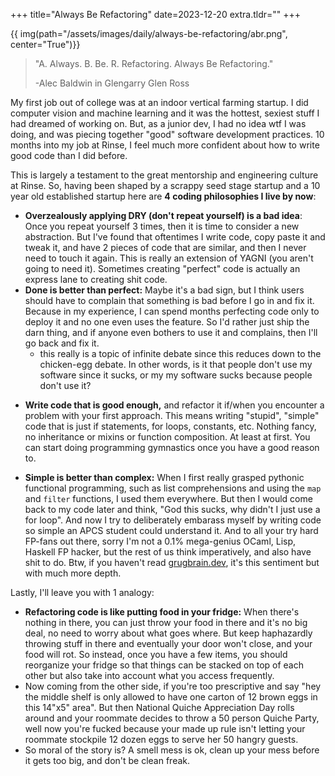 +++
title="Always Be Refactoring"
date=2023-12-20
extra.tldr=""
+++

{{ img(path="/assets/images/daily/always-be-refactoring/abr.png", center="True")}}


>"A. Always. B. Be. R. Refactoring. Always Be Refactoring." 
>
> -Alec Baldwin in Glengarry Glen Ross

My first job out of college was at an indoor vertical farming startup. I did computer vision and machine learning and it was the hottest, sexiest stuff I had dreamed of working on. But, as a junior dev, I had no idea wtf I was doing, and was piecing together "good" software development practices. 10 months into my job at Rinse, I feel much more confident about how to write good code than I did before.

This is largely a testament to the great mentorship and engineering culture at Rinse. So, having been shaped by a scrappy seed stage startup and a 10 year old established startup here are **4 coding philosophies I live by now**:


- **Overzealously applying DRY (don't repeat yourself) is a bad idea**: Once you repeat yourself 3 times, then it is time to consider a new abstraction. But I've found that oftentimes I write code, copy paste it and tweak it, and have 2 pieces of code that are similar, and then I never need to touch it again. This is really an extension of YAGNI (you aren't going to need it). Sometimes creating "perfect" code is actually an express lane to creating shit code.
- **Done is better than perfect:** Maybe it's a bad sign, but I think users should have to complain that something is bad before I go in and fix it. Because in my experience, I can spend months perfecting code only to deploy it and no one even uses the feature. So I'd rather just ship the darn thing, and if anyone even bothers to use it and complains, then I'll go back and fix it. 
    - this really is a topic of infinite debate since this reduces down to the chicken-egg debate. In other words, is it that people don't use my software since it sucks, or my my software sucks because people don't use it?

<!-- - **Write code that is good enough:** and if it even survives the first few minutes of being around, maybe someone else will read it and tell you hey this ought to be refactored. Or maybe you will actually be coming in to write a new feature and say to yourself, hey this is ripe for a refactor.
- write code with refactorability in mind. That doesn't mean all code I write will be refactorable since I'll write plenty of one off scripts, prototypes, or whatever (these days this is ChatGPT's job). But when I'm at work I pretty much know that this will get extended or changed at some point, probably soon, my me. So I've been much better about  -->

- **Write code that is good enough,** and refactor it if/when you encounter a problem with your first approach. This means writing "stupid", "simple" code that is just if statements, for loops, constants, etc. Nothing fancy, no inheritance or mixins or function composition. At least at first. You can start doing programming gymnastics  once you have a good reason to.

- **Simple is better than complex:** When I first really grasped pythonic functional programming, such as list comprehensions and using the `map` and `filter` functions, I used them everywhere. But then I would come back to my code later and think, "God this sucks, why didn't I just use a for loop". And now I try to deliberately embarass myself by writing code so simple an APCS student could understand it. And to all your try hard FP-fans out there, sorry I'm not a 0.1% mega-genius OCaml, Lisp, Haskell FP hacker, but the rest of us think imperatively, and also have shit to do. Btw, if you haven't read [grugbrain.dev](https://grugbrain.dev), it's this sentiment but with much more depth.

Lastly, I'll leave you with 1 analogy:

- **Refactoring code is like putting food in your fridge:** When there's nothing in there, you can just throw your food in there and it's no big deal, no need to worry about what goes where. But keep haphazardly throwing stuff in there and eventually your door won't close, and your food will rot. So instead, once you have a few items, you should reorganize your fridge so that things can be stacked on top of each other but also take into account what you access frequently.
- Now coming from the other side, if you're too prescriptive and say "hey the middle shelf is only allowed to have one carton of 12 brown eggs in this 14"x5" area". But then National Quiche Appreciation Day rolls around and your roommate decides to throw a 50 person Quiche Party, well now you're fucked because your made up rule isn't letting your roommate stockpile 12 dozen eggs to serve her 50 hangry guests. 
- So moral of the story is? A smell mess is ok, clean up your mess before it gets too big, and don't be clean freak.
